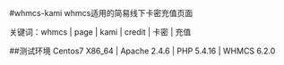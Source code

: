 #whmcs-kami
whmcs适用的简易线下卡密充值页面

关键词：whmcs | page | kami | credit | 卡密 | 充值<br>

##测试环境
Centos7 X86_64 | Apache 2.4.6 | PHP 5.4.16 | WHMCS 6.2.0<br>

